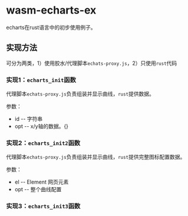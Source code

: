 # wasm-echarts-ex

echarts在rust语言中的初步使用例子。

## 实现方法

可分为两类，1）使用胶水/代理脚本`echats-proxy.js`，2）只使用`rust`代码

### 实现1：`echarts_init`函数

代理脚本`echats-proxy.js`负责组装并显示曲线，`rust`提供数据。

参数：
- id -- 字符串
- opt -- x/y轴的数据。{}



### 实现2：`echarts_init2`函数

代理脚本`echats-proxy.js`负责组装并显示曲线，`rust`提供完整图标配置数据。

参数：
- el -- Element 网页元素
- opt -- 整个曲线配置


### 实现3：`echarts_init3`函数

